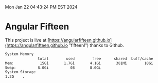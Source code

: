 Mon Jan 22 04:43:24 PM EST 2024

# Angular Fifteen


This project is live at [https://angularfifteen.github.io](https://angularfifteen.github.io "fifteen!") thanks to Github.

```bash
System Memory
               total        used        free      shared  buff/cache   available
Mem:            15Gi       1.7Gi       4.1Gi       301Mi        10Gi        13Gi
Swap:          8.0Gi          0B       8.0Gi
System Storage
1.2G	.
